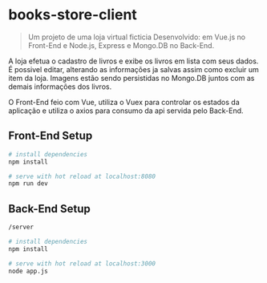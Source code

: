 # books-store-client

> Um projeto de uma loja virtual ficticia
> Desenvolvido: em Vue.js no Front-End e Node.js, Express e Mongo.DB no Back-End.

A loja efetua o cadastro de livros e exibe os livros em lista com seus dados. 
É possivel editar, alterando as informações ja salvas assim como excluir um item da loja.
Imagens estão sendo persistidas no Mongo.DB juntos com as demais informações dos livros.

O Front-End feio com Vue, utiliza o Vuex para controlar os estados da aplicação e utiliza o axios para consumo da api servida pelo Back-End.


## Front-End Setup

``` bash
# install dependencies
npm install

# serve with hot reload at localhost:8080
npm run dev

```

## Back-End Setup

``` bash
/server

# install dependencies
npm install

# serve with hot reload at localhost:3000
node app.js

```
